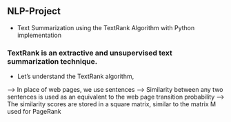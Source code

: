 ## NLP-Project
- Text Summarization using the TextRank Algorithm with Python implementation
### TextRank is an extractive and unsupervised text summarization technique.
- Let’s understand the TextRank algorithm,

--> In place of web pages, we use sentences
--> Similarity between any two sentences is used as an equivalent to the web page transition probability
--> The similarity scores are stored in a square matrix, similar to the matrix M used for PageRank
